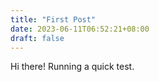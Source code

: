 ```yaml
---
title: "First Post"
date: 2023-06-11T06:52:21+08:00
draft: false
---
```


Hi there! Running a quick test.
